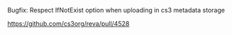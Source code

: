 Bugfix: Respect IfNotExist option when uploading in cs3 metadata storage

https://github.com/cs3org/reva/pull/4528
